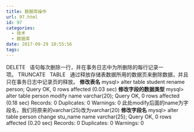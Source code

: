 ```yaml
---
title: 数据库操作
url: 97.html
id: 97
categories:
  - 技术
  - 数据库
date: 2017-09-29 10:55:56
tags:
---
```


DELETE   语句每次删除一行，并在事务日志中为所删除的每行记录一项。 TRUNCATE   TABLE   通过释放存储表数据所用的数据页来删除数据，并且只在事务日志中记录页的释放。 **修改表名** mysql> alter table student rename person; Query OK, 0 rows affected (0.03 sec) **修改字段的数据类型** mysql> alter table person modify name varchar(20); Query OK, 0 rows affected (0.18 sec) Records: 0 Duplicates: 0 Warnings: 0 此处modify后面的name为字段名，我们将原来的varchar(25)改为varchar(20) **修改字段名** mysql> alter table person change stu_name name varchar(25); Query OK, 0 rows affected (0.20 sec) Records: 0 Duplicates: 0 Warnings: 0